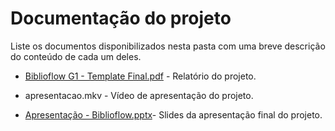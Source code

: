 # Documentação do projeto

Liste os documentos disponibilizados nesta pasta com uma breve descrição do conteúdo de cada um deles.

*  [Biblioflow G1 - Template Final.pdf](https://github.com/user-attachments/files/20847471/Biblioflow.G1.-.Template.Final.pdf) - Relatório do projeto. 

* apresentacao.mkv - Vídeo de apresentação do projeto.
*  [Apresentação - Biblioflow.pptx](https://github.com/user-attachments/files/20847463/Apresentacao.-.Biblioflow.pptx)- Slides da apresentação final do projeto.



